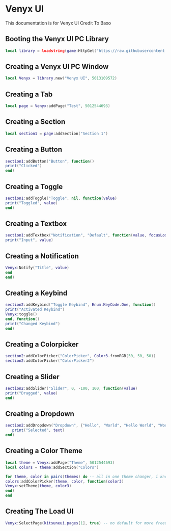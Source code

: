 # Venyx UI
This documentation is for Venyx UI Credit To Baxo

## Booting the Venyx UI PC Library
```lua
local library = loadstring(game:HttpGet("https://raw.githubusercontent.com/RileyBeeRBLX5/Roblox-UI-Library/main/Venyx%20UI/Library.lua"))()
```




## Creating a Venyx UI PC Window
```lua
local Venyx = library.new("Venyx UI", 5013109572)
```

## Creating a Tab
```lua
local page = Venyx:addPage("Test", 5012544693)
```

## Creating a Section
```lua
local section1 = page:addSection("Section 1")
```

## Creating a Button
```lua
section1:addButton("Button", function()
print("Clicked")
end)
```

## Creating a Toggle
```lua
section1:addToggle("Toggle", nil, function(value)
print("Toggled", value)
end)
```

## Creating a Textbox
```lua
section1:addTextbox("Notification", "Default", function(value, focusLost)
print("Input", value)
```

## Creating a Notification
```lua
Venyx:Notify("Title", value)
end
end)
```

## Creating a Keybind
```lua
section2:addKeybind("Toggle Keybind", Enum.KeyCode.One, function()
print("Activated Keybind")
Venyx:toggle()
end, function()
print("Changed Keybind")
end)
```

## Creating a Colorpicker
```lua
section2:addColorPicker("ColorPicker", Color3.fromRGB(50, 50, 50))
section2:addColorPicker("ColorPicker2")
```

## Creating a Slider
```lua
section2:addSlider("Slider", 0, -100, 100, function(value)
print("Dragged", value)
end)
```

## Creating a Dropdown
```lua
section2:addDropdown("Dropdown", {"Hello", "World", "Hello World", "Word", 1, 2, 3}, function(text)
   print("Selected", text)
end)
```

## Creating a Color Theme
```lua
local theme = Venyx:addPage("Theme", 5012544693)
local colors = theme:addSection("Colors")

for theme, color in pairs(themes) do -- all in one theme changer, i know, im cool
colors:addColorPicker(theme, color, function(color3)
Venyx:setTheme(theme, color3)
end)
end
```

## Creating The Load UI
```lua
Venyx:SelectPage(kitsuneui.pages[1], true) -- no default for more freedom
```
